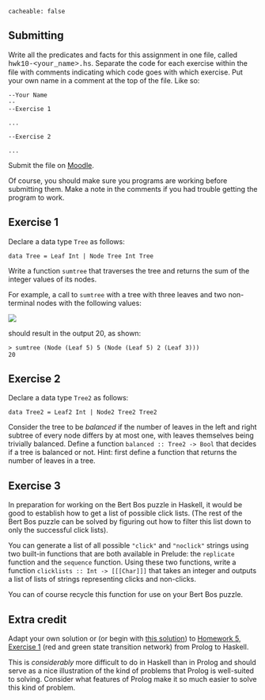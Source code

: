 ```
cacheable: false
```

## Submitting

Write all the predicates and facts for this assignment in one file, called
<span style="font-family: 'Courier New', Courier, 'Lucida Sans Typewriter', 'Lucida Typewriter', monospace;">hwk10-&lt;your_name&gt;.hs</span>. Separate the code for each exercise within the file with comments indicating which code goes with which exercise. Put your own name in a comment at the top of the file. Like so:


    --Your Name
    --
    --Exercise 1

    ...

    --Exercise 2

    ...


Submit the file on [Moodle](https://moodle.pugetsound.edu/moodle/mod/assign/view.php?id=308777).

Of course, you should make sure you programs are working before submitting them.
Make a note in the comments if you had trouble getting the program to work.

## Exercise 1

Declare a data type `Tree` as follows:

    data Tree = Leaf Int | Node Tree Int Tree

Write a function `sumtree` that traverses the tree and returns the sum of the integer values of its nodes.

For example, a call to `sumtree` with a tree with three leaves and two non-terminal nodes with the following values:

<img src="/~tmullen/images/plp/numtree.png"/>

should result in the output 20, as shown:

    > sumtree (Node (Leaf 5) 5 (Node (Leaf 5) 2 (Leaf 3)))
    20


## Exercise 2


Declare a data type `Tree2` as follows:

    data Tree2 = Leaf2 Int | Node2 Tree2 Tree2

Consider the tree to be *balanced* if the number of leaves in the left and right subtree of every node differs by at most one, with leaves themselves being trivially balanced.
Define a function `balanced :: Tree2 -> Bool` that decides if a tree is balanced or not. Hint: first define a function that returns the number of leaves in a tree.


## Exercise 3

In preparation for working on the Bert Bos puzzle in Haskell, it would be good to establish how to get a list of possible click lists. (The rest of the Bert Bos puzzle can be solved by figuring out how to filter this list down to only the successful click lists).

You can generate a list of all possible `"click"` and `"noclick"` strings using two built-in functions that are both available in Prelude: the `replicate` function and the `sequence` function. Using these two functions, write a function `clicklists :: Int -> [[[Char]]]` that takes an integer and outputs a list of lists of strings representing clicks and non-clicks.

You can of course recycle this function for use on your Bert Bos puzzle.  

## Extra credit

Adapt your own solution or (or begin with [this solution](http://mathcs.pugetsound.edu/~tmullen/plp/red_and_green_network.pl)) to [Homework 5, Exercise 1](http://mathcs.pugetsound.edu/~tmullen/hw/s16plp/hw5-prolog/) (red and green state transition network) from Prolog to Haskell.

This is *considerably* more difficult to do in Haskell than in Prolog and should serve as a nice illustration of the kind of problems that Prolog is well-suited to solving. Consider what features of Prolog make it so much easier to solve this kind of problem.  
